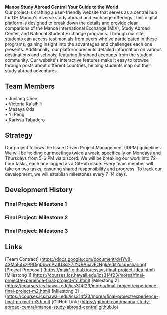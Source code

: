 
**Manoa Study Abroad Central Your Guide to the World**<br>
Our project is crafting a user-friendly website that serves as a central hub for UH Manoa's diverse study abroad and exchange offerings. This digital platform is designed to break down the details and provide clear comparions of the Manoa International Exchange (MIX), Study Abroad Center, and National Student Exchange programs. Through our site, students can access testimonials from peers who've participated in these programs, gaining insight into the advantages and challenges each one presents. Additionally, our platform presents detailed information on various destinations and schools, featuring firsthand accounts from the student community. Our website's interactive features make it easy to browse through posts about different countries, helping students map out their study abroad adventures.

## Team Members
• Junlang Chen<br>
• Victoria Ka'aihili<br>
• Masaya Oda<br>
• Yi Peng<br>
• Karissa Tabadero<br>

## Strategy
Our project follows the Issue Driven Project Management (IDPM) guidelines. We will be holding our meetings twice a week, specifically on Mondays and Thursdays from 5-6 PM via discord. We will be breaking our work into 72-hour tasks, each one logged as a GitHub issue. Every team member will take on two tasks, ensuring shared responsibility and progress. To track our development, we will establish milestones every 7-14 days. 

## Development History
### Final Project: Milestone 1<br>
### Final Project: Milestone 2<br>
### Final Project: Milestone 3<br>

## Links
[Team Contract] (https://docs.google.com/document/d/1Yv8-43MoE4xzP9Gig0bwpPvJU8siF7iYQRA5ayEzNgk/edit?usp=sharing)
[Project Proposal] (https://mair1.github.io/essays/final-project-idea.html)
[Milestong 1] (https://courses.ics.hawaii.edu/ics314f23/morea/final-project/experience-final-project-m1.html)
[Milestong 2] (https://courses.ics.hawaii.edu/ics314f23/morea/final-project/experience-final-project-m2.html)
[Milestong 3] (https://courses.ics.hawaii.edu/ics314f23/morea/final-project/experience-final-project-m3.html)
[GitHub Link] (https://github.com/manoa-study-abroad-central/manoa-study-abroad-central.github.io)
